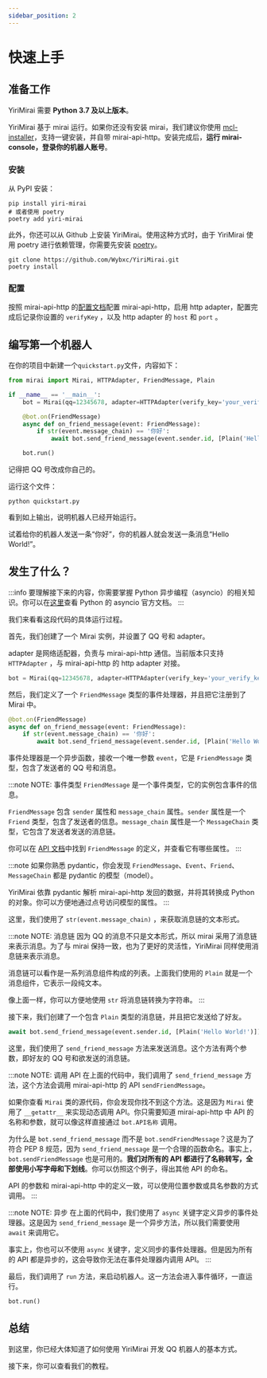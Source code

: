 ```yaml
---
sidebar_position: 2
---
```


# 快速上手

## 准备工作

YiriMirai 需要 **Python 3.7 及以上版本**。

YiriMirai 基于 mirai 运行。如果你还没有安装 mirai，我们建议你使用 [mcl-installer](https://github.com/iTXTech/mcl-installer)，支持一键安装，并自带 mirai-api-http。安装完成后，**运行 mirai-console，登录你的机器人账号**。

### 安装

从 PyPI 安装：
```shell
pip install yiri-mirai
# 或者使用 poetry
poetry add yiri-mirai
```

此外，你还可以从 Github 上安装 YiriMirai。使用这种方式时，由于 YiriMirai 使用 poetry 进行依赖管理，你需要先安装 [poetry](https://python-poetry.org/)。

```shell
git clone https://github.com/Wybxc/YiriMirai.git
poetry install
```

### 配置

按照 mirai-api-http 的[配置文档](https://project-mirai.github.io/mirai-api-http/)配置 mirai-api-http，启用 http adapter，配置完成后记录你设置的 `verifyKey` ，以及 http adapter 的 `host` 和 `port` 。


## 编写第一个机器人

在你的项目中新建一个`quickstart.py`文件，内容如下：

```python title='quickstart.py'
from mirai import Mirai, HTTPAdapter, FriendMessage, Plain

if __name__ == '__main__':
    bot = Mirai(qq=12345678, adapter=HTTPAdapter(verify_key='your_verify_key', host='localhost', port=8080))

    @bot.on(FriendMessage)
    async def on_friend_message(event: FriendMessage):
        if str(event.message_chain) == '你好':
            await bot.send_friend_message(event.sender.id, [Plain('Hello World!')])

    bot.run()
```

记得把 QQ 号改成你自己的。

运行这个文件：

```shell
python quickstart.py
```

看到如上输出，说明机器人已经开始运行。

试着给你的机器人发送一条“你好”，你的机器人就会发送一条消息“Hello World!”。

## 发生了什么？

:::info
要理解接下来的内容，你需要掌握 Python 异步编程（asyncio）的相关知识。你可以在[这里](https://docs.python.org/3/library/asyncio.html)查看 Python 的 asyncio 官方文档。
:::

我们来看看这段代码的具体运行过程。

首先，我们创建了一个 Mirai 实例，并设置了 QQ 号和 adapter。

adapter 是网络适配器，负责与 mirai-api-http 通信。当前版本只支持 `HTTPAdapter` ，与 mirai-api-http 的 http adapter 对接。

```python
bot = Mirai(qq=12345678, adapter=HTTPAdapter(verify_key='your_verify_key', host='localhost', port=8080))
```

然后，我们定义了一个 `FriendMessage` 类型的事件处理器，并且把它注册到了 Mirai 中。

```python
@bot.on(FriendMessage)
async def on_friend_message(event: FriendMessage):
    if str(event.message_chain) == '你好':
        await bot.send_friend_message(event.sender.id, [Plain('Hello World!')])
```

事件处理器是一个异步函数，接收一个唯一参数 `event`，它是 `FriendMessage` 类型，包含了发送者的 QQ 号和消息。

:::note NOTE: 事件类型
`FriendMessage` 是一个事件类型，它的实例包含事件的信息。

`FriendMessage` 包含 `sender` 属性和 `message_chain` 属性。`sender` 属性是一个 `Friend` 类型，包含了发送者的信息。`message_chain` 属性是一个 `MessageChain` 类型，它包含了发送者发送的消息链。

你可以在 [API 文档](https://yiri-mirai-api.vercel.app/models/events.html#YiriMirai.models.events.FriendMessage)中找到 `FriendMessage` 的定义，并查看它有哪些属性。
:::

:::note
如果你熟悉 pydantic，你会发现 `FriendMessage`、`Event`、`Friend`、`MessageChain` 都是 pydantic 的模型（model）。

YiriMirai 依靠 pydantic 解析 mirai-api-http 发回的数据，并将其转换成 Python 的对象。你可以方便地通过点号访问模型的属性。
:::

这里，我们使用了 `str(event.message_chain)` ，来获取消息链的文本形式。

:::note NOTE: 消息链
因为 QQ 的消息不只是文本形式，所以 mirai 采用了消息链来表示消息。为了与 mirai 保持一致，也为了更好的灵活性，YiriMirai 同样使用消息链来表示消息。

消息链可以看作是一系列消息组件构成的列表。上面我们使用的 `Plain` 就是一个消息组件，它表示一段纯文本。

像上面一样，你可以方便地使用 `str` 将消息链转换为字符串。
:::

接下来，我们创建了一个包含 `Plain` 类型的消息链，并且把它发送给了好友。

```python
await bot.send_friend_message(event.sender.id, [Plain('Hello World!')])
```

这里，我们使用了 `send_friend_message` 方法来发送消息。这个方法有两个参数，即好友的 QQ 号和欲发送的消息链。

:::note NOTE: 调用 API
在上面的代码中，我们调用了 `send_friend_message` 方法，这个方法会调用 mirai-api-http 的 API `sendFriendMessage`。

如果你查看 `Mirai` 类的源代码，你会发现你找不到这个方法。这是因为 `Mirai` 使用了 `__getattr__` 来实现动态调用 API。你只需要知道 mirai-api-http 中 API 的名称和参数，就可以像这样直接通过 `bot.API名称` 调用。

为什么是 `bot.send_friend_message` 而不是 `bot.sendFriendMessage`？这是为了符合 PEP 8 规范，因为 `send_friend_message` 是一个合理的函数命名。事实上，`bot.sendFriendMessage` 也是可用的。**我们对所有的 API 都进行了名称转写，全部使用小写字母和下划线**。你可以仿照这个例子，得出其他 API 的命名。

API 的参数和 mirai-api-http 中的定义一致，可以使用位置参数或具名参数的方式调用。
:::

:::note NOTE: 异步
在上面的代码中，我们使用了 `async` 关键字定义异步的事件处理器。这是因为 `send_friend_message` 是一个异步方法，所以我们需要使用 `await` 来调用它。

事实上，你也可以不使用 `async` 关键字，定义同步的事件处理器。但是因为所有的 API 都是异步的，这会导致你无法在事件处理器内调用 API。
:::

最后，我们调用了 `run` 方法，来启动机器人。这一方法会进入事件循环，一直运行。

```python
bot.run()
```

## 总结

到这里，你已经大体知道了如何使用 YiriMirai 开发 QQ 机器人的基本方式。

接下来，你可以查看我们的教程。
